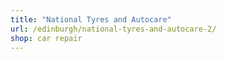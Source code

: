 ```yaml
---
title: "National Tyres and Autocare"
url: /edinburgh/national-tyres-and-autocare-2/
shop: car repair
---
```

